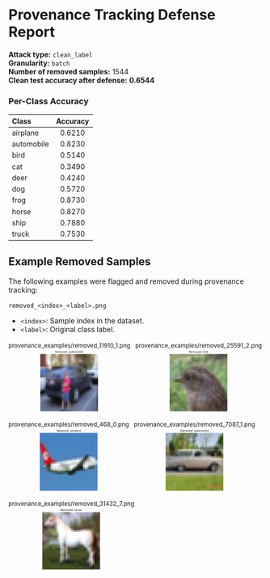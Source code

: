 # Provenance Tracking Defense Report

**Attack type:** `clean_label`  
**Granularity:** `batch`  
**Number of removed samples:** 1544  
**Clean test accuracy after defense:** **0.6544**

### Per-Class Accuracy
| Class | Accuracy |
|:------|:--------:|
| airplane | 0.6210 |
| automobile | 0.8230 |
| bird | 0.5140 |
| cat | 0.3490 |
| deer | 0.4240 |
| dog | 0.5720 |
| frog | 0.8730 |
| horse | 0.8270 |
| ship | 0.7880 |
| truck | 0.7530 |

## Example Removed Samples

The following examples were flagged and removed during provenance tracking:

```
removed_<index>_<label>.png
```
- `<index>`: Sample index in the dataset.
- `<label>`: Original class label.

<div style="display: flex; gap: 10px; flex-wrap: wrap;">
<div style="text-align:center;"><small>provenance_examples/removed_11910_1.png</small><br><img src="provenance_examples/removed_11910_1.png" style="width: 120px;"></div>
<div style="text-align:center;"><small>provenance_examples/removed_25591_2.png</small><br><img src="provenance_examples/removed_25591_2.png" style="width: 120px;"></div>
<div style="text-align:center;"><small>provenance_examples/removed_468_0.png</small><br><img src="provenance_examples/removed_468_0.png" style="width: 120px;"></div>
<div style="text-align:center;"><small>provenance_examples/removed_7087_1.png</small><br><img src="provenance_examples/removed_7087_1.png" style="width: 120px;"></div>
<div style="text-align:center;"><small>provenance_examples/removed_31432_7.png</small><br><img src="provenance_examples/removed_31432_7.png" style="width: 120px;"></div>
</div>
